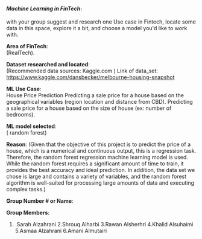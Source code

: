
#### *Machine Learning in FinTech*:  
with your group suggest and research one Use case in Fintech, locate some data in this space, explore it a bit, and choose a model you'd like to work with.

**Area of FinTech**:  
(RealTech). 

**Dataset researched and located**:  
(Recommended data sources: Kaggle.com ) 
Link of data_set: https://www.kaggle.com/dansbecker/melbourne-housing-snapshot 


**ML Use Case**:  
House Price Prediction
Predicting a sale price for a house based on the geographical variables (region location and distance from CBD).
Predicting a sale price for a house based on the size of house (ex: number of bedrooms).


**ML model selected**:  
( random forest)

**Reason**: 
(Given that the objective of this project is to predict the price of a house, which is a numerical and continuous output, this is a regression task. Therefore, the random forest regression machine learning model is used. While the random forest requires a significant amount of time to train, it provides the best accuracy and ideal prediction. In addition, the data set we chose is large and contains a variety of variables, and the random forest algorithm is well-suited for processing large amounts of data and executing complex tasks.)


**Group Number # or Name**: 

**Group Members**: 
1. .Sarah Alzahrani
2.Shrouq Alharbi
3.Rawan  Alsherhri 
4.Khalid Alsuhaimi 
5.Asmaa Alzahrani 
6.Amani Almutairi

